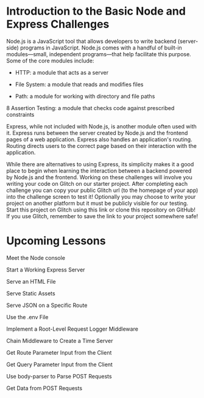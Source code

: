 # Introduction to the Basic Node and Express Challenges #

Node.js is a JavaScript tool that allows developers to write backend (server-side) programs in JavaScript. Node.js comes with a handful of built-in modules—small, independent programs—that help facilitate this purpose. Some of the core modules include:


* HTTP: a module that acts as a server

* File System: a module that reads and modifies files

* Path: a module for working with directory and file paths

8 Assertion Testing: a module that checks code against prescribed constraints

Express, while not included with Node.js, is another module often used with it. Express runs between the server created by Node.js and the frontend pages of a web application. Express also handles an application's routing. Routing directs users to the correct page based on their interaction with the application.

While there are alternatives to using Express, its simplicity makes it a good place to begin when learning the interaction between a backend powered by Node.js and the frontend. Working on these challenges will involve you writing your code on Glitch on our starter project. After completing each challenge you can copy your public Glitch url (to the homepage of your app) into the challenge screen to test it! Optionally you may choose to write your project on another platform but it must be publicly visible for our testing.
Start this project on Glitch using this link or clone this repository on GitHub! If you use Glitch, remember to save the link to your project somewhere safe!

# Upcoming Lessons #

Meet the Node console

Start a Working Express Server

Serve an HTML File

Serve Static Assets

Serve JSON on a Specific Route

Use the .env File

Implement a Root-Level Request Logger Middleware

Chain Middleware to Create a Time Server

Get Route Parameter Input from the Client

Get Query Parameter Input from the Client

Use body-parser to Parse POST Requests

Get Data from POST Requests